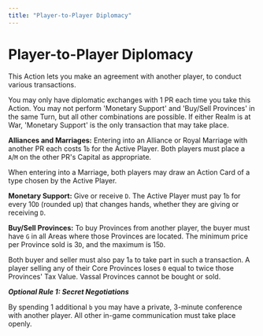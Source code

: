 ```yaml
---
title: "Player-to-Player Diplomacy"
---
```


# Player-to-Player Diplomacy

This Action lets you make an agreement with another player, to conduct various transactions.

You may only have diplomatic exchanges with 1 PR each time you take this Action. You may not perform 'Monetary Support' and 'Buy/Sell Provinces' in the same Turn, but all other combinations are possible. If either Realm is at War, 'Monetary Support' is the only transaction that may take place.

**Alliances and Marriages:** Entering into an Alliance or Royal Marriage with another PR each costs 1`b` for the Active Player. Both players must place a `A`/`M` on the other PR's Capital as appropriate.

When entering into a Marriage, both players may draw an Action Card of a type chosen by the Active Player.

**Monetary Support:** Give or receive `D`. The Active Player must pay 1`b` for every 10`D` (rounded up) that changes hands, whether they are giving or receiving `D`.

**Buy/Sell Provinces:** To buy Provinces from another player, the buyer must have `G` in all Areas where those Provinces are located. The minimum price per Province sold is 3`D`, and the maximum is 15`D`.

Both buyer and seller must also pay 1`a` to take part in such a transaction. A player selling any of their Core Provinces loses `0` equal to twice those Provinces' Tax Value. Vassal Provinces cannot be bought or sold.

***Optional Rule 1: Secret Negotiations***

By spending 1 additional `b` you may have a private, 3-minute conference with another player. All other in-game communication must take place openly.